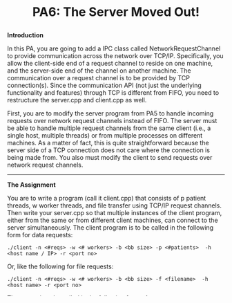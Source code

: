 # <p align="center">PA6: The Server Moved Out! </p>

**Introduction**

In this PA, you are going to add a IPC class called NetworkRequestChannel to provide communication across the network over TCP/IP. Specifically, you allow the client-side end of a request channel to reside on one machine, and the server-side end of the channel on another machine. The communication over a request channel is to be provided by TCP connection(s). Since the communication API (not just the underlying functionality and features) through TCP is different from FIFO, you need to restructure the server.cpp and client.cpp as well.

First, you are to modify the server program from PA5 to handle incoming requests over network request channels instead of FIFO. The server must be able to handle multiple request channels from the same client (i.e., a single host, multiple threads) or from multiple processes on different machines. As a matter of fact, this is quite straightforward because the server side of a TCP connection does not care where the connection is being made from. You also must modify the client to send requests over network request channels.

---

**The Assignment**

You are to write a program (call it client.cpp) that consists of p patient threads, w worker threads, and file transfer using TCP/IP request channels. Then write your server.cpp so that multiple instances of the client program, either from the same or from different client machines, can connect to the server simultaneously. The client program is to be called in the following form for data requests:
```
./client -n <#reqs> -w <# workers> -b <bb size> -p <#patients>  -h <host name / IP> -r <port no>
```
Or, like the following for file requests:
```
./client -n <#reqs> -w <# workers> -b <bb size> -f <filename>  -h <host name> -r <port no>
```
The server is to be called in the following form: **./server -r <port no>**

Note that you the server no longer runs using exec() function from the client. Rather, it is run in the terminal in a different machine, or a different terminal in the same machine (i.e., TCP/IP also works as an IPC method). The server executable does not need the host name argument because it runs the service in the current host. It just needs to take the port number from the user that must occupy and reserve from the OS in that machine. The client on the other hand needs to know where the server is running (i.e., the domain name of the host or its IP address) and at which port number.
<br><br>

*Implementation Note*

Add a class called TCPRequestChannel which will replace FIFORequestChannel from PA5. The following should be the class declaration:
```C++
class  TCPRequestChannel{  
private:  
	/* Since a TCP socket is full-duplex, we need only one.  
	This is unlike FIFO that needed one read fd and another  
	for write from each side  */  
	int sockfd;

public:  
	/* Constructor takes 2 arguments: hostname and port not  
	If the host name is an empty string, set up the channel for  
	the server side. If the name is non-empty, the constructor  
	works for the client side. Both constructors prepare the  
	sockfd  in the respective way so that it can works as a  server or client communication endpoint*/  
	TCPRequestChannel ( const string host_name, const string port_no); 

	/* This is used by the server to create a channel out of a newly accepted client socket. Note that an accepted client socket is ready for communication */

	TCPRequestChannel (int);

	/* destructor */  
	~TCPRequestChannel();

	int  cread(void* msgbuf, int msglen);
	int  cwrite(void* msgbuf, int msglen);

	/* this is for adding the socket to the epoll watch list */  
	int  getfd();

};
```
You should provide definitions for the functions declared above in a .cpp file. In addition, there are some changes in the server.cpp and the client.cpp are necessary. For instance, the server should run an infinite loop to accept() incoming connections from the client and create a new thread with the accepted socket to process subsequent communication using the handle_process_loop function, which should stay mostly unchanged except for the input argument type (it should now be TCPRequestChannel* instead of FIFORequestChannel*).

The client on the other hand, can simply call the respective constructor w times to create all the channels. Unlike PA5, there is no need for sending a NEWCHAN_MSG to the server because each constructor gives a separate dedicated channel. For the same reason, the client does not need a separate control channel either. Finally, add a new entry in the makefile that compiles your TCPRequestChannel class.
<br><br>

*What to Hand In*

You are to hand in a .zip file that comprises the following files:

- All necessary code files and the makefile, even the ones that you did not modified from PA5

- Measure the performance of the PA6 under varying w for data requests and varying sizes of files - text and binary and compare with those from PA5. Present the results of these comparisons using graphs like previous PAs. In addition, verify correctness of file transfer by transferring a PDF file and diff ing the two

- Include a video demo with the report that follows the grading instructions and explains different important sections of your code, and answers the following questions:

	- How does TCP/IP method differ from FIFO in terms of speed?

	- What is the maximum number of connections you can create without changing the ulimit parameter? Is the number same as in PA5?

	- What happens to the point of diminishing return? Does it change from what you saw in PA5?
<br><br>

*Getting Started*

Use your PA5 as the starter code. That means, your code must have a single epoll thread. If your PA5 is not fully functional you have to fix it and for that you can seek help from the teaching staff. If you cannot salvage PA5 at all, you can use PA4 as the starter code, but that will incur 20% penalty.

For TCP/IP client-server, use the following example:

[https://drive.google.com/drive/folders/1Omcyn2cUvG7janBMqTlQR4hU9MewIiGV?usp=sharing](https://drive.google.com/drive/folders/1Omcyn2cUvG7janBMqTlQR4hU9MewIiGV?usp=sharing)

